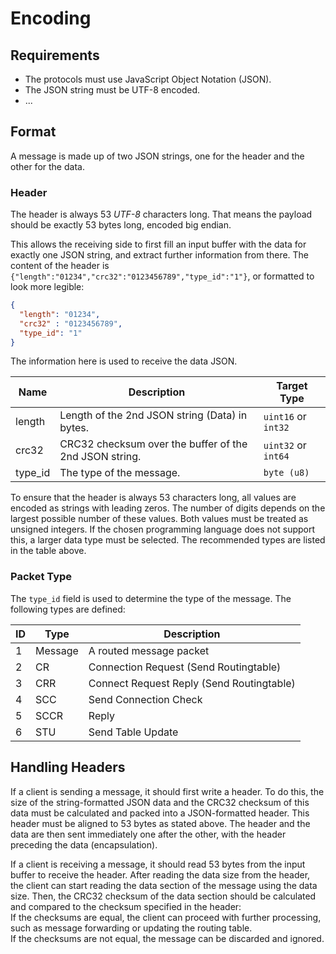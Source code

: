 # Encoding

## Requirements
- The protocols must use JavaScript Object Notation (JSON).
- The JSON string must be UTF-8 encoded.
- ...

## Format
A message is made up of two JSON strings, one for the header and the other for the data.

### Header
The header is always 53 _UTF-8_ characters long. That means the payload should be exactly 53 bytes long, encoded big endian. 

This allows the receiving side to first fill an input buffer with the data for exactly one JSON string, and extract further information from there. The content of the header is `{"length":"01234","crc32":"0123456789","type_id":"1"}`, or formatted to look more legible:
```json
{
  "length": "01234",
  "crc32" : "0123456789",
  "type_id": "1"
}
```

The information here is used to receive the data JSON.

| Name   | Description                                             | Target Type         |
|--------|---------------------------------------------------------|---------------------|
| length | Length of the 2nd JSON string (Data) in bytes.          | `uint16` or `int32` | 
| crc32  | CRC32 checksum over the buffer of the 2nd JSON string.  | `uint32` or `int64` |
| type_id| The type of the message.                                | `byte (u8)`         |

To ensure that the header is always 53 characters long, all values are encoded as strings with leading zeros. The number of digits depends on the largest possible number of these values. Both values must be treated as unsigned integers. If the chosen programming language does not support this, a larger data type must be selected. The recommended types are listed in the table above.

### Packet Type
The `type_id` field is used to determine the type of the message. The following types are defined:

| ID | Type          | Description                |
|----|---------------|----------------------------|
| 1  | Message       | A routed message packet             |
| 2  | CR            | Connection Request (Send Routingtable)  |
| 3  | CRR           | Connect Request Reply (Send Routingtable)  |
| 4  | SCC           | Send Connection Check  |
| 5  | SCCR          | Reply |
| 6  | STU           | Send Table Update  |

## Handling Headers

If a client is sending a message, it should first write a header. To do this, the size of the string-formatted JSON data and the CRC32 checksum of this data must be calculated and packed into a JSON-formatted header. This header must be aligned to 53 bytes as stated above. The header and the data are then sent immediately one after the other, with the header preceding the data (encapsulation).

If a client is receiving a message, it should read 53 bytes from the input buffer to receive the header. After reading the data size from the header, the client can start reading the data section of the message using the data size. Then, the CRC32 checksum of the data section should be calculated and compared to the checksum specified in the header:  
If the checksums are equal, the client can proceed with further processing, such as message forwarding or updating the routing table.  
If the checksums are not equal, the message can be discarded and ignored.
